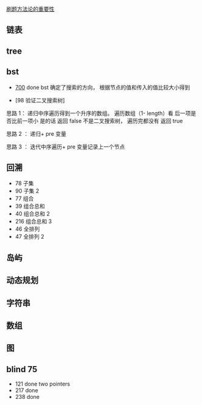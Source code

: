 [刷题方法论的重要性](https://www.youtube.com/watch?v=fvIrI4ph1lA&list=PLV5qT67glKSErHD66rKTfqerMYz9OaTOs)
## 链表

## tree

## bst

- [700](https://leetcode-cn.com/problems/search-in-a-binary-search-tree/submissions/) done bst 确定了搜索的方向， 根据节点的值和传入的值比较大小得到

- [98 验证二叉搜索树]

思路 1： 递归中序遍历得到一个升序的数组。 遍历数组（1- length）看 后一项是否比前一项小 是的话 返回 false 不是二叉搜索树， 遍历完都没有 返回 true

思路 2 ： 递归+ pre 变量

思路 3 ： 迭代中序遍历+ pre 变量记录上一个节点

## 回溯

- 78 子集
- 90 子集 2
- 77 组合
- 39 组合总和
- 40 组合总和 2
- 216 组合总和 3
- 46 全排列
- 47 全排列 2

## 岛屿

## 动态规划

## 字符串

## 数组

## 图


## blind 75 
- 121 done two pointers 
- 217 done
- 238 done 